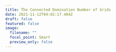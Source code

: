 ```yaml
---
title: The Connected Domination Number of Grids
date: 2021-11-12T04:02:17.484Z
draft: false
featured: false
image:
  filename: ""
  focal_point: Smart
  preview_only: false
---
```

